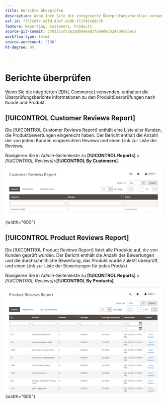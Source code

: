 ```yaml
---
title: Berichte überprüfen
description: Wenn Ihre Site die integrierte Überprüfungsfunktion verwendet, enthalten Überprüfungsberichte Informationen zu Produktüberprüfungen nach Kunde und Produkt.
exl-id: f337c0fc-a8fd-43ef-82db-f11741e6dc76
feature: Reporting, Customers, Products
source-git-commit: 370131cd73a320b04ee92fa9609cb24ad4c07eca
workflow-type: tm+mt
source-wordcount: '130'
ht-degree: 0%

---
```


# Berichte überprüfen

Wenn Sie die integrierten [!DNL Commerce] verwenden, enthalten die Überprüfungsberichte Informationen zu den Produktüberprüfungen nach Kunde und Produkt.

## [!UICONTROL Customer Reviews Report]

Die [!UICONTROL Customer Reviews Report] enthält eine Liste aller Kunden, die Produktbewertungen eingereicht haben. Der Bericht enthält die Anzahl der von jedem Kunden eingereichten Reviews und einen Link zur Liste der Reviews.

Navigieren Sie in _Admin_-Seitenleiste zu **[!UICONTROL Reports]** > _[!UICONTROL Reviews]_>**[!UICONTROL By Customers]**.

![Bericht von Kunden überprüfen](./assets/customer-reviews.png){width="600"}

## [!UICONTROL Product Reviews Report]

Die [!UICONTROL Product Reviews Report] listet alle Produkte auf, die von Kunden geprüft wurden. Der Bericht enthält die Anzahl der Bewertungen und die durchschnittliche Bewertung, das Produkt wurde zuletzt überprüft, und einen Link zur Liste der Bewertungen für jedes Produkt.

Navigieren Sie in _Admin_-Seitenleiste zu **[!UICONTROL Reports]** > _[!UICONTROL Reviews]_>**[!UICONTROL By Products]**.

![Bericht nach Produkt überprüfen](./assets/product-reviews.png){width="600"}
